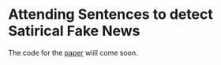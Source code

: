 # Attending Sentences to detect Satirical Fake News
The code for the [paper](http://www.aclweb.org/anthology/C18-1285) wiill come soon.
